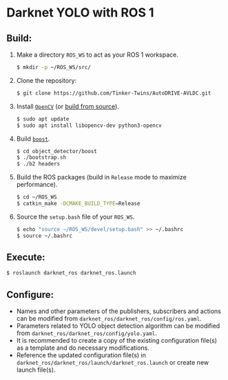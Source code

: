 # Darknet YOLO with ROS 1

## Build:
1. Make a directory `ROS_WS` to act as your ROS 1 workspace.
    ```bash
    $ mkdir -p ~/ROS_WS/src/
    ```
2. Clone the repository:
    ```bash
    $ git clone https://github.com/Tinker-Twins/AutoDRIVE-AVLDC.git
    ```
3. Install [`OpenCV`](https://opencv.org) (or [build from source](https://docs.opencv.org/3.4/d7/d9f/tutorial_linux_install.html)).
    ```bash
    $ sudo apt update
    $ sudo apt install libopencv-dev python3-opencv
    ```
4. Build [`boost`](https://www.boost.org).
    ```bash
    $ cd object_detector/boost
    $ ./bootstrap.sh
    $ ./b2 headers
    ```
5. Build the ROS packages (build in `Release` mode to maximize performance).
    ```bash
    $ cd ~/ROS_WS
    $ catkin_make -DCMAKE_BUILD_TYPE=Release
    ```
6. Source the `setup.bash` file of your `ROS_WS`.
    ```bash
    $ echo "source ~/ROS_WS/devel/setup.bash" >> ~/.bashrc
    $ source ~/.bashrc
    ```

## Execute:
```bash
$ roslaunch darknet_ros darknet_ros.launch
```

## Configure:
- Names and other parameters of the publishers, subscribers and actions can be modified from `darknet_ros/darknet_ros/config/ros.yaml`.
- Parameters related to YOLO object detection algorithm can be modified from `darknet_ros/darknet_ros/config/yolo.yaml`.
- It is recommended to create a copy of the existing configuration file(s) as a template and do necessary modifications.
- Reference the updated configuration file(s) in `darknet_ros/darknet_ros/launch/darknet_ros.launch` or create new launch file(s).
